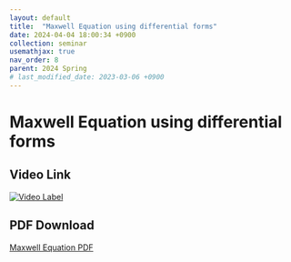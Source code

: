 ```yaml
---
layout: default
title:  "Maxwell Equation using differential forms"
date: 2024-04-04 18:00:34 +0900
collection: seminar
usemathjax: true
nav_order: 8
parent: 2024 Spring
# last_modified_date: 2023-03-06 +0900
---
```

# Maxwell Equation using differential forms
<!-- ## <center> Abstract </center>
Francis Guthrie claimed in 1852 the four color problem. We
proof two essential lemmas and then solve six color problem. We expand
the proof of six color problem into five, four color problem. Kempe
published this proof in 1879. However the flaw was discovered in 1890
by Heawood. Although flawed, Kempe’s idea was used as one of a basic
tool. -->
## Video Link

[![Video Label](https://img.youtube.com/vi/rZsfBbwWnuA/hqdefault.jpg)](https://youtu.be/rZsfBbwWnuA)

## PDF Download

<a target='_blank' href='download/Maxwell.pdf'>Maxwell Equation PDF</a>